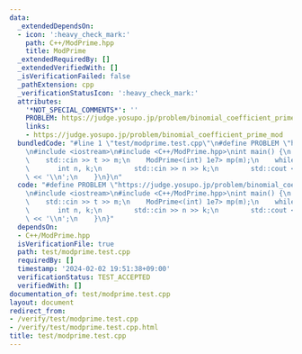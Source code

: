 ```yaml
---
data:
  _extendedDependsOn:
  - icon: ':heavy_check_mark:'
    path: C++/ModPrime.hpp
    title: ModPrime
  _extendedRequiredBy: []
  _extendedVerifiedWith: []
  _isVerificationFailed: false
  _pathExtension: cpp
  _verificationStatusIcon: ':heavy_check_mark:'
  attributes:
    '*NOT_SPECIAL_COMMENTS*': ''
    PROBLEM: https://judge.yosupo.jp/problem/binomial_coefficient_prime_mod
    links:
    - https://judge.yosupo.jp/problem/binomial_coefficient_prime_mod
  bundledCode: "#line 1 \"test/modprime.test.cpp\"\n#define PROBLEM \"https://judge.yosupo.jp/problem/binomial_coefficient_prime_mod\"\
    \n#include <iostream>\n#include <C++/ModPrime.hpp>\nint main() {\n    int t, m;\n\
    \    std::cin >> t >> m;\n    ModPrime<(int) 1e7> mp(m);\n    while(t--) {\n \
    \       int n, k;\n        std::cin >> n >> k;\n        std::cout << mp.C(n, k)\
    \ << '\\n';\n    }\n}\n"
  code: "#define PROBLEM \"https://judge.yosupo.jp/problem/binomial_coefficient_prime_mod\"\
    \n#include <iostream>\n#include <C++/ModPrime.hpp>\nint main() {\n    int t, m;\n\
    \    std::cin >> t >> m;\n    ModPrime<(int) 1e7> mp(m);\n    while(t--) {\n \
    \       int n, k;\n        std::cin >> n >> k;\n        std::cout << mp.C(n, k)\
    \ << '\\n';\n    }\n}"
  dependsOn:
  - C++/ModPrime.hpp
  isVerificationFile: true
  path: test/modprime.test.cpp
  requiredBy: []
  timestamp: '2024-02-02 19:51:38+09:00'
  verificationStatus: TEST_ACCEPTED
  verifiedWith: []
documentation_of: test/modprime.test.cpp
layout: document
redirect_from:
- /verify/test/modprime.test.cpp
- /verify/test/modprime.test.cpp.html
title: test/modprime.test.cpp
---
```

